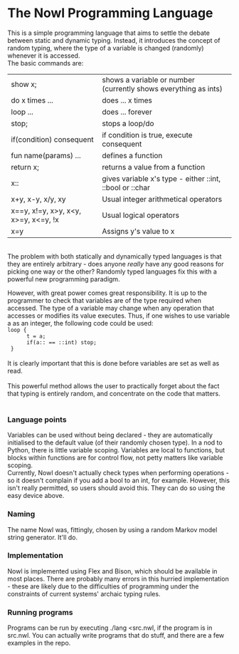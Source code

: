 <h1>The Nowl Programming Language</h1>
This is a simple programming language that aims to settle the debate between static and dynamic typing. Instead, it introduces the concept of random typing, where the type of a variable is changed (randomly) whenever it is accessed.
<br/>
The basic commands are:<br/>
<table>
<tr><td>show x;</td><td>shows a variable or number (currently shows everything as ints)</td></tr>
<tr><td>do x times ... </td><td>does ... x times</td></tr>
<tr><td>loop ... </td><td>does ... forever</td></tr>
<tr><td>stop; </td><td>stops a loop/do</td></tr>
<tr><td>if(condition) consequent</td><td>if condition is true, execute consequent</td></tr>
<tr><td>fun name(params) ...</td><td>defines a function</td></tr>
<tr><td>return x;</td><td>returns a value from a function</td></tr>
<tr><td>x::</td><td>gives variable x's type - either ::int, ::bool or ::char</td></tr>
<tr><td>x+y, x-y, x/y, xy</td><td>Usual integer arithmetical operators</td></tr>
<tr><td>x==y, x!=y, x&gt;y, x&lt;y, x&gt;=y, x&lt;=y, !x</td><td>Usual logical operators</td></tr>
<tr><td>x=y</td><td>Assigns y's value to x</td></tr></table>
<br/>
The problem with both statically and dynamically typed languages is that they are entirely arbitrary - does anyone <i>really</i> have any good reasons for picking one way or the other? Randomly typed languages fix this with a powerful new programming paradigm.<br/>

However, with great power comes great responsibility. It is up to the programmer to check that variables are of the type required when accessed. The type of a variable may change when any operation that accesses or modifies its value executes. Thus, if one wishes to use variable a as an integer, the following code could be used:<br/>
<code>loop {<br/>
      &nbsp;&nbsp;&nbsp;&nbsp; t = a; <br/>
      &nbsp;&nbsp;&nbsp;&nbsp;  if(a:: == ::int) stop;<br/>
        }
</code>
<br/>
It is clearly important that this is done before variables are set as well as  read.<br/><br/>
This powerful method allows the user to practically forget about the fact that typing is entirely random, and concentrate on the code that matters.<br/><br/>

<h3>Language points</h3>
Variables can be used without being declared - they are automatically initialised to the default value (of their randomly chosen type). In a nod to Python, there is little variable scoping. Variables are local to functions, but blocks within functions are for control flow, not petty matters like variable scoping.
<br/>
Currently, Nowl doesn't actually check types when performing operations - so it doesn't complain if you add a bool to an int, for example. However, this isn't really permitted, so users should avoid this. They can do so using the easy device above. <br/>

<h3>Naming</h3>
The name Nowl was, fittingly, chosen by using a random Markov model string generator. It'll do. <br/>
<h3>Implementation</h3>
Nowl is implemented using Flex and Bison, which should be available in most places. There are probably many errors in this hurried implementation - these are likely due to the difficulties of programming under the constraints of current systems' archaic typing rules.<br/>

<h3>Running programs</h3>
Programs can be run by executing ./lang &lt;src.nwl, if the program is in src.nwl. You can actually write programs that do stuff, and there are a few examples in the repo.
